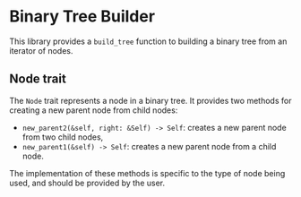 # Binary Tree Builder

This library provides a `build_tree` function to building a binary tree from an iterator of nodes.

## Node trait

The `Node` trait represents a node in a binary tree. It provides two methods for creating a new parent node from child nodes:

- `new_parent2(&self, right: &Self) -> Self`: creates a new parent node from two child nodes,
- `new_parent1(&self) -> Self`: creates a new parent node from a child node.

The implementation of these methods is specific to the type of node being used, and should be provided by the user.
